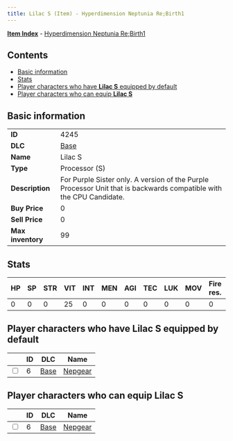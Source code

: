```yaml
---
title: Lilac S (Item) - Hyperdimension Neptunia Re;Birth1
---
```


[**Item Index**](/neptunia/rb1/item/index.html) - [Hyperdimension Neptunia Re;Birth1](/neptunia/rb1)

## Contents

- [Basic information](#basic-information)
- [Stats](#stats)
- [Player characters who have **Lilac S** equipped by default](#player-characters-who-have-lilac-s-equipped-by-default)
- [Player characters who can equip **Lilac S**](#player-characters-who-can-equip-lilac-s)
## Basic information

|   |   |
| -- | -- |
| **ID** | 4245 |
| **DLC** | [Base](/neptunia/rb1/dlc/1-base.html) |
| **Name** | Lilac S |
| **Type** | Processor (S) |
| **Description** | For Purple Sister only. A version of the Purple Processor Unit that is backwards compatible with the CPU Candidate. |
| **Buy Price** | 0 |
| **Sell Price** | 0 |
| **Max inventory** | 99 |


## Stats

| HP | SP | STR | VIT | INT | MEN | AGI | TEC | LUK | MOV | Fire res. | Ice res. | Wind res. | Lightning res. |
| -- | -- | --- | --- | --- | --- | --- | --- | --- | --- | --------- | -------- | --------- | -------------- |
| 0 | 0 | 0 | 25 | 0 | 0 | 0 | 0 | 0 | 0 | 0 | 0 | 0 | 0 |


## Player characters who have **Lilac S** equipped by default

|    | ID | DLC | Name |
| -- | -- | --- | ---- |
| <input type="checkbox" id="rb1-player-1-6" class="trackbox" /> | 6 | [Base](/neptunia/rb1/dlc/1-base.html) | [Nepgear](/neptunia/rb1/player/1-6-nepgear.html) |


## Player characters who can equip **Lilac S**

|    | ID | DLC | Name |
| -- | -- | --- | ---- |
| <input type="checkbox" id="rb1-player-1-6" class="trackbox" /> | 6 | [Base](/neptunia/rb1/dlc/1-base.html) | [Nepgear](/neptunia/rb1/player/1-6-nepgear.html) |
